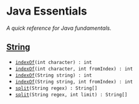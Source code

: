 Java Essentials
===============

_A quick reference for Java fundamentals._


[String](https://docs.oracle.com/javase/8/docs/api/java/lang/String.html)
--------

  - [`indexOf`](https://docs.oracle.com/javase/8/docs/api/java/lang/String.html#indexOf-int-)`(int character) : int`
  - [`indexOf`](https://docs.oracle.com/javase/8/docs/api/java/lang/String.html#indexOf-int-int-)`(int character, int fromIndex) : int`
  - [`indexOf`](https://docs.oracle.com/javase/8/docs/api/java/lang/String.html#indexOf-java.lang.String-)`(String string) : int`
  - [`indexOf`](https://docs.oracle.com/javase/8/docs/api/java/lang/String.html#indexOf-java.lang.String-int-)`(String string, int fromIndex) : int`
  - [`split`](https://docs.oracle.com/javase/8/docs/api/java/lang/String.html#split-java.lang.String-)`(String regex) : String[]`
  - [`split`](https://docs.oracle.com/javase/8/docs/api/java/lang/String.html#split-java.lang.String-int-)`(String regex, int limit) : String[]`
